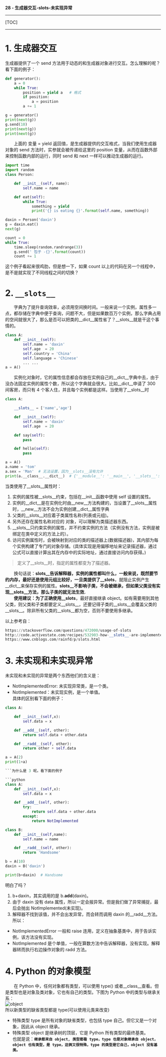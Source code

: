 **28 - 生成器交互-__slots__-未实现异常**

---

[TOC]

---

# 1. 生成器交互
生成器提供了一个 send 方法用于动态的和生成器对象进行交互。怎么理解的呢？看下面的例子：

```python
def generator():
    a = 0
    while True:
        position = yield a   # 格式
        if position:
            a = position
        a += 1

g = generator()
print(next(g))
g.send(10)
print(next(g))
print(next(g))

```

&emsp;&emsp;上面的 变量 = yield 返回值，是生成器提供的交互格式，当我们使用生成器对象的 send 方法时，实参就会被传递给这里的 position 变量，从而在函数外部来控制函数内部的运行，同时 send 和 next 一样可以推动生成器的运行。

```python
import time
import random
class Person:

    def __init__(self, name):
        self.name = name

    def eat(self):
        while True:
            something = yield
            print('{} is eating {}'.format(self.name, something))

daxin = Person('daxin')
g = daxin.eat()
next(g)

count = 0
while True:
    time.sleep(random.randrange(3))
    g.send(' 包子 -{}'.format(count))
    count += 1

```

这个例子看起来很鸡肋，但是想一下，如果 count 以上的代码在另一个线程中，是不是就实现了不同线程之间的切换？

# 2. `__slots__`
&emsp;&emsp;字典为了提升查询效率，必须用空间换时间。一般来说一个实例，属性多一点，都存储在字典中便于查询，问题不大，但是如果数百万个实例，那么字典占用的空间就很大了，那么是否可以把类的__dict__属性省了？__slots__就是干这个事情的。

```python
class A:
    def __init__(self):
        self.name = 'daxin'
        self.age  = 20
        self.country = 'China'
        self.language = 'Chinese'
        ... ...
a = A()

```

&emsp;&emsp;实例化对象时，它的属性信息都会存放在实例自己的__dict__字典中去，由于没办法固定实例的属性个数，所以这个字典就会很大。比如__dict__申请了 300 间客房，而只有 4 个客人住，并且每个实例都是这样。当使用了__slots__时

```python
class A:

    __slots__ = ['name','age']

    def __init__(self):
        self.name = 'daxin'
        self.age  = 20

    def say(self):
        pass

    def hello(self):
        pass

a = A()
a.name = 'tom'
a.sex = 'Man'  # 无法设置，因为__slots__没有允许
print(a.__class__.__dict__)  # {'__module__': '__main__', '__slots__': ['name', 'age'], '__init__': <function A.__init__ at 0x0000022422379950>, 'say': <function A.say at 0x00000224223799D8>, 'hello': <function A.hello at 0x0000022422379A60>, 'age': <member 'age' of 'A' objects>, 'name': <member 'name' of 'A' objects>, '__doc__': None}

```

当类使用了__slots__属性时：
1. 实例的属性被__slots__约束，包括在__init__函数中使用 self 设置的属性。
2. 实例的__dict__是在实例化时由__new__方法构建的，当设置了__slots__属性时，__new__方法不会为实例创建__dict__属性字典
3. 父类的__slots__对应着子类属性名称(列表或元组)。
4. 另外还存在属性名称对应的 <member descriptor> 对象，可以理解为类描述器东西。
5. __slots__只约束实例的属性，并不约束实例的方法（实例没有方法，实例是被绑定在类中定义的方法上的）。
6. 访问实例属性时，会被映射到对应的类的描述器上(数据描述器)，其内部为每个实例构建了专门的对象存储。(具体实现是用偏移地址来记录描述器，通过公式可以直接计算出其在内存中的实际地址，通过直接访问内存获得。)

> 定义了__slots__时，指定的属性都变为了描述器。    

&emsp;&emsp;换句话说：__slots__告诉解释器，实例的属性都叫什么，一般来说，既然要节约内存，最好还是使用元组比较好，一旦类提供了__slots__，就阻止实例产生__dict__来保存实例的属性。__slots__不影响子类，不会被继承，但如果父类没有实现__slots__方法，那么子类的就无法生效.  
&emsp;&emsp;使用建议：为了正确使用__slots__，最好直接继承 object。如有需要用到其他父类，则父类和子类都要定义__slots__，还要记得子类的__slots__会覆盖父类的__slots__。除非所有父类的__slots__都为空，否则不要使用多继承。

以上参考自：

```python
https://stackoverflow.com/questions/472000/usage-of-slots
http://code.activestate.com/recipes/532903-how-__slots__-are-implemented/
https://www.cnblogs.com/rainfd/p/slots.html

```

# 3. 未实现和未实现异常
未实现和未实现的异常是两个东西他们的含义是：
- NotImplementedError: 未实现异常类，是一个类。
- NotImplemented：未实现实例，是一个单值。  
具体的区别看下面的例子：

```python
class A:

    def __init__(self,x):
        self.data = x

    def __add__(self, other):
        return self.data + other.data

    def __radd__(self, other):
        return other + self.data

a = A(2)
print(1+a)  

```为什么是 3 呢。看下面的例子

```python
class A:
    def __init__(self,x):
        self.data = x

    def __add__(self, other):
        try:
            return self.data + other.data
        except:
            return NotImplemented

class B:
    def __init__(self,name):
        self.name = name

    def __radd__(self, other):
        return 'Handsome'

b = A(10)
daxin = B('daxin')

print(b+daxin)  # Handsome

```

明白了吗？
1. b+daxin，其实调用的是 b.__add__(daxin)。
2. 由于 daxin 没有 data 属性，所以一定会报异常。但是我们做了异常捕捉，最后会抛出 NotImplemented(未实现)。
3. 解释器不找到该值，并不会出发异常，而会转而调用 daxin 的__radd__方法。  
所以：
- NotImplementedError 一般和 raise 连用，定义在抽象基类中，用于告诉实例，该方法没有实现。
- NotImplemented 是个单值，一般在算数方法中告诉解释器，没有实现。解释器转而执行右边操作对象的 radd 方法。

# 4. Python 的对象模型
&emsp;&emsp;在 Python 中，任何对象都有类型，可以使用 type() 或者__class__查看。但是类型也是对象及类对象，它也有自己的类型。下图为 Python 中的类型与继承关系：  
![object](../Photo/object.png)  
所以新类型的缺省类型都是 type(可以使用元类来改变)
- 特殊类型 type 是所有对象的缺省类型，也包括 type 自己。但它又是一个对象，因此从 object 继承。
- 特殊类型 object 是继承树的顶层，它是 Python 所有类型的最终基类。  
也就是说：__`继承都来自 object, 类型都看 type，type 也是对象继承自 object，object 也有类型，是 type，这俩又很特殊，type 的类型是它自己，object 没有基类。`__